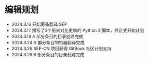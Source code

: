 # 编辑规划

- 2024.3.16 开始筹备翻译 SEP
- 2024.3.17 撰写了3个用来对比更新的 Python 3 脚本，并正式开始计划
- 2024.3.19 A 部分条目的目录创建完成
- 2024.3.24 A 部分条目的机器翻译完成
- 2024.3.26 SEP-CN 项目获得 GitBook 社区计划支持
- 2024.3.26 B 部分条目的目录创建完成
